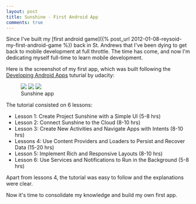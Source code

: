```yaml
---
layout: post
title: Sunshine - First Android App
comments: true
---
```


Since I've built my [first android game]({% post_url 2012-01-08-reysoid-my-first-android-game %}) back in St. Andrews that I've been dying to get back to mobile development at full throttle. The time has come, and now I'm dedicating myself full-time to learn mobile development.

Here is the screenshot of my first app, which was built following the [Developing Android Apps](https://www.udacity.com/course/ud853) tuturial by udacity:

<figure class="third">
	<img src="{{ site.url }}/assets/apps/sunshine/device-2015-02-26-194819.png">
	<img src="{{ site.url }}/assets/apps/sunshine/device-2015-02-26-194858.png">
	<img src="{{ site.url }}/assets/apps/sunshine/device-2015-02-26-194919.png">
	<figcaption>Sunshine app</figcaption>
</figure>

The tutorial consisted on 6 lessons:

* Lesson 1: Create Project Sunshine with a Simple UI (5-8 hrs)
* Lesson 2: Connect Sunshine to the Cloud (8-10 hrs)
* Lesson 3: Create New Activities and Navigate Apps with Intents (8-10 hrs)
* Lessons 4: Use Content Providers and Loaders to Persist and Recover Data (15-20 hrs)
* Lesson 5: Implement Rich and Responsive Layouts (8-10 hrs)
* Lesson 6: Use Services and Notifications to Run in the Background (5-8 hrs)

Apart from lessons 4, the tutorial was easy to follow and the explanations were clear.

Now it's time to consolidate my knowledge and build my own first app.

